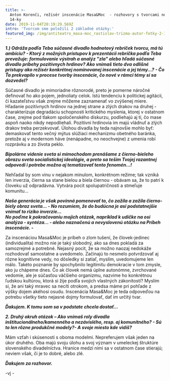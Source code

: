 ```yaml
---
title: >-
  Anton Korenči, režisér inscenácie Masa&Moc  - rozhovory s tvorcami nominovanej
  14-ky
date: 2019-11-04T20:19:29.569Z
intro: 'Tvorcom sme položili 2 základné otázky:'
featured_img: /img/antiteatro_masa-moc_rastislav-trizma-autor-fotky-2-1-.jpg
---
```

_**1.) Odráža podľa Teba súčasné divadlo hodnotový rebríček tvorcu, má tú ambíciu? - Ktorý z možných prístupov k prezentácii rebríčka podľa Teba prevažuje: formulovanie výstrah a analýz "zla" alebo hľadá súčasné divadlo príbehy pozitívnych hrdinov? Ako vnímaš tieto dva odlišné prístupy ako režisér konkrétnej nominovanej inscenácie a jej témy...? - Čo Ťa prekvapilo v procese tvorby inscenácie, čo nové v rámci témy si sa dozvedel?**_ 

Súčasné divadlo je mimoriadne rôznorodé, preto je pomerne náročné definovať ho ako pojem, jednoliaty celok. Istú tendenciu k politickej agitácii, či kazateľstvu však zrejme môžeme zaznamenať vo zvýšenej miere. Hľadanie pozitívnych hrdinov na jednej strane a zlých drakov na druhej - charakterizuje degradáciu schopnosti kritického myslenia, ktorej v ostatnom čase, zrejme pod tlakom spoločenského diskurzu, podliehajú aj tí, čo mase aspoň naoko nikdy nepodliehali. Pozitívni hrdinovia im majú vládnuť a zlých drakov treba perzekvovať. Úlohou divadla by teda najnovšie mohlo byť: demaskovať tento večný mýtus slúžiaci mechanizmu obetného baránka, pretože aj v modernom háve (nenápadne, no neochvejne) z umenia robí rozprávku a zo života peklo.

_**Bipolárne videnie sveta si mimochodom  prenášame z čierno-bieleho obrazu sveta socialistickej  ideológie, a preto sa teším Tvojej razantnej odpovedi i potrebe možno aj tematizovať tento fenomén...!**_

Nehľadal by som vinu v nejakom minulom, konkrétnom režime; tak vzniká len inverzia, čierna sa stane bielou a biela čiernou - obávam sa, že to patrí k človeku už odpradávna. Vytvára pocit spolupatričnosti a stmeľuje komunitu...

_**Naša generácia je však povinná pomenovať to, čo zažila a zažila čierno-biely obraz sveta... -  No rozumiem, že do budúcna je asi podstatnejšie vnímať to riziko inverzie...**_ 
\
_**No poďme k pokračovaniu mojich otázok, napríklad k udičke na osi analýza - syntéza... - alebo naznačenú a nevyslovenú otázku na Príbeh inscenácie. -**_ 

Za inscenáciou Masa&Moc je príbeh o zlom tušení, že človek-jedinec (individualita) možno nie je taký slobodný, ako sa dnes pokladá za samozrejmé a potrebné. Nejasný pocit, že sa možno naozaj nedokáže rozhodovať samostatne a uvedomelo. Začínajú to nesmelo potvrdzovať aj rôzne kognitívne vedy, no dôsledky si zatiaľ, myslím, uvedomujeme len málo. Takéto poznanie by spochybnilo legitimitu demokracie v tom zmysle, ako ju chápeme dnes. Čo ak človek nemá úplne autonómne, zvrchované vedomie, ale je súčasťou väčšieho organizmu, nazvime ho konkrétnou ľudskou kultúrou, ktorá si žije podľa svojich vlastných zákonitostí? Myslím si, že ani taký mravec sa necíti otrokom, a predsa máme pri pohľade z výšky dojem akéhosi osudu. Inscenácia Masa&Moc je teda odpoveďou na potrebu všetky tieto nejasné dojmy formulovať, dať im určitý tvar.

_**Ďakujem. K tomu som sa v podstate chcela dostať...**_

**_2. Druhý okruh otázok – Ako vnímaš roly divadla inštitucionálneho/kamenného a nezávislého, resp. aj komunitného? - Sú to len rôzne produkčné modely?- A svoje miesto kde vidíš?_** 

Mám vzťah i skúsenosti s oboma modelmi. Nepreferujem však jeden na úkor druhého. Oba majú svoju úlohu a svoj význam v umeleckej štruktúre slovenského divadelníctva. Hranice medzi nimi sa v ostatnom čase stierajú; neviem však, či je to dobré, alebo zlé.

**_Ďakujem za rozhovor._**

\-vj -
